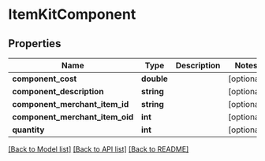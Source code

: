 # ItemKitComponent

## Properties
Name | Type | Description | Notes
------------ | ------------- | ------------- | -------------
**component_cost** | **double** |  | [optional] 
**component_description** | **string** |  | [optional] 
**component_merchant_item_id** | **string** |  | [optional] 
**component_merchant_item_oid** | **int** |  | [optional] 
**quantity** | **int** |  | [optional] 

[[Back to Model list]](../README.md#documentation-for-models) [[Back to API list]](../README.md#documentation-for-api-endpoints) [[Back to README]](../README.md)


